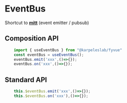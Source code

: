 # EventBus

Shortcut to **[mitt](https://github.com/developit/mitt)** (event emitter / pubsub)

## Composition API

```ts
    import { useEventBus } from "@karpeleslab/fyvue"
    const eventBus = useEventBus();
    eventBus.emit('xxx',()=>{});
    eventBus.on('xxx',()=>{});
```

## Standard API

```ts
    this.$eventBus.emit('xxx',()=>{});
    this.$eventBus.on('xxx'),()=>{});
```
